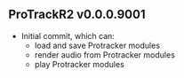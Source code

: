 ProTrackR2 v0.0.0.9001
-------------

  * Initial commit, which can:
    * load and save Protracker modules
    * render audio from Protracker modules
    * play Protracker modules